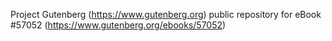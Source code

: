 Project Gutenberg (https://www.gutenberg.org) public repository for
eBook #57052 (https://www.gutenberg.org/ebooks/57052)

